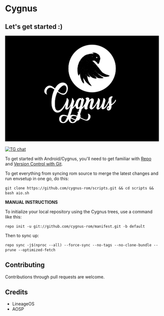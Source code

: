 Cygnus
===========

Let's get started :)
--------------------
![Cygnus](Cygnus-06.jpg)

[![TG chat](https://img.shields.io/badge/Support-Telegram-%23e52c5f.svg?style=for-the-badge&logo=telegram&&labelColor=121217)](https://t.me/cygnusos)

To get started with Android/Cygnus, you'll need to get
familiar with [Repo](https://source.android.com/source/using-repo.html) and [Version Control with Git](https://source.android.com/source/version-control.html).


To get everything from syncing rom source to merge the latest changes and run envsetup in one go, do this:
```
git clone https://github.com/cygnus-rom/scripts.git && cd scripts && bash aio.sh
```
**MANUAL INSTRUCTIONS**


To initialize your local repository using the Cygnus trees, use a command like this:
```
repo init -u git://github.com/cygnus-rom/manifest.git -b default
```
Then to sync up:
```
repo sync -j$(nproc --all) --force-sync --no-tags --no-clone-bundle --prune --optimized-fetch
```


Contributing
-------------

Contributions through pull requests are welcome.


Credits
--------

- LineageOS
- AOSP

